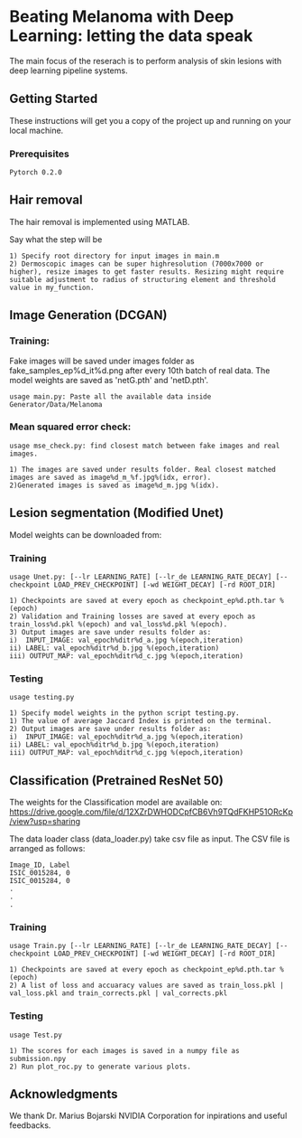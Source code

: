 # Beating Melanoma with Deep Learning: letting the data speak

The main focus of the reserach is to perform analysis of skin lesions with deep learning pipeline systems.

## Getting Started

These instructions will get you a copy of the project up and running on your local machine.

### Prerequisites

```
Pytorch 0.2.0
```

## Hair removal

The hair removal is implemented using MATLAB.

Say what the step will be

```
1) Specify root directory for input images in main.m
2) Dermoscopic images can be super highresolution (7000x7000 or higher), resize images to get faster results. Resizing might require suitable adjustment to radius of structuring element and threshold value in my_function.
```

## Image Generation (DCGAN)

###  Training:

Fake images will be saved under images folder as fake_samples_ep%d_it%d.png  after every 10th batch of real data.  The model weights are saved as 'netG.pth' and 'netD.pth'.

```
usage main.py: Paste all the available data inside Generator/Data/Melanoma
```

### Mean squared error check:

```
usage mse_check.py: find closest match between fake images and real images.

1) The images are saved under results folder. Real closest matched images are saved as image%d_m_%f.jpg%(idx, error).
2)Generated images is saved as image%d_m.jpg %(idx).
```

## Lesion segmentation (Modified Unet)

Model weights can be downloaded from:

### Training

```
usage Unet.py: [--lr LEARNING_RATE] [--lr_de LEARNING_RATE_DECAY] [--checkpoint LOAD_PREV_CHECKPOINT] [-wd WEIGHT_DECAY] [-rd ROOT_DIR]

1) Checkpoints are saved at every epoch as checkpoint_ep%d.pth.tar %(epoch)
2) Validation and Training losses are saved at every epoch as train_loss%d.pkl %(epoch) and val_loss%d.pkl %(epoch).
3) Output images are save under results folder as:
i)  INPUT_IMAGE: val_epoch%ditr%d_a.jpg %(epoch,iteration)
ii) LABEL: val_epoch%ditr%d_b.jpg %(epoch,iteration)
iii) OUTPUT_MAP: val_epoch%ditr%d_c.jpg %(epoch,iteration)
```

### Testing

```
usage testing.py

1) Specify model weights in the python script testing.py.
1) The value of average Jaccard Index is printed on the terminal.
2) Output images are save under results folder as:
i)  INPUT_IMAGE: val_epoch%ditr%d_a.jpg %(epoch,iteration)
ii) LABEL: val_epoch%ditr%d_b.jpg %(epoch,iteration)
iii) OUTPUT_MAP: val_epoch%ditr%d_c.jpg %(epoch,iteration)
```

## Classification (Pretrained ResNet 50)

The weights for the Classification model are available on: https://drive.google.com/file/d/12XZrDWHODCpfCB6Vh9TQdFKHP51ORcKp/view?usp=sharing

The data loader class (data_loader.py) take csv file as input. The CSV file is arranged as follows:

```
Image_ID, Label
ISIC_0015284, 0
ISIC_0015284, 0
.
.
.
```

### Training


```
usage Train.py [--lr LEARNING_RATE] [--lr_de LEARNING_RATE_DECAY] [--checkpoint LOAD_PREV_CHECKPOINT] [-wd WEIGHT_DECAY] [-rd ROOT_DIR]

1) Checkpoints are saved at every epoch as checkpoint_ep%d.pth.tar %(epoch)
2) A list of loss and accuaracy values are saved as train_loss.pkl | val_loss.pkl and train_corrects.pkl | val_corrects.pkl

```

### Testing

```
usage Test.py

1) The scores for each images is saved in a numpy file as submission.npy
2) Run plot_roc.py to generate various plots.

```

## Acknowledgments

We thank Dr. Marius Bojarski NVIDIA Corporation for inpirations and useful feedbacks.



